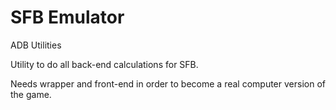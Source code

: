 # SFB Emulator
ADB Utilities

Utility to do all back-end calculations for SFB.

Needs wrapper and front-end in order to become a real computer version of the game.
